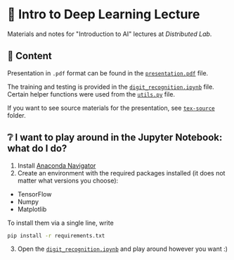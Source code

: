 # 🧠 Intro to Deep Learning Lecture

Materials and notes for "Introduction to AI" lectures at _Distributed Lab_.

## 📰 Content

Presentation in `.pdf` format can be found in the [`presentation.pdf`](presentation.pdf) file.

The training and testing is provided in the [`digit_recognition.ipynb`](digit_recognition.ipynb) file. Certain helper functions were used from the [`utils.py`](utils.py) file.

If you want to see source materials for the presentation, see [`tex-source`](tex-source) folder.

## ❔ I want to play around in the Jupyter Notebook: what do I do?

1. Install [Anaconda Navigator](https://docs.anaconda.com/free/navigator/install/)
2. Create an environment with the required packages installed (it does not matter what versions you choose):

- TensorFlow
- Numpy
- Matplotlib

To install them via a single line, write

```bash
pip install -r requirements.txt
```

3. Open the [`digit_recognition.ipynb`](digit_recognition.ipynb) and play around however you want :)